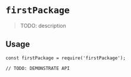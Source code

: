 # `firstPackage`

> TODO: description

## Usage

```
const firstPackage = require('firstPackage');

// TODO: DEMONSTRATE API
```
